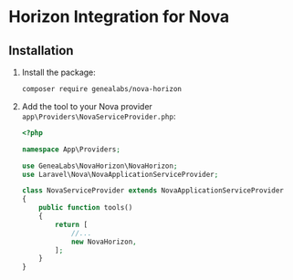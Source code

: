 # Horizon Integration for Nova

## Installation
1. Install the package:
    ```sh
    composer require genealabs/nova-horizon
    ```

2. Add the tool to your Nova provider `app\Providers\NovaServiceProvider.php`:
    ```php
    <?php

    namespace App\Providers;

    use GeneaLabs\NovaHorizon\NovaHorizon;
    use Laravel\Nova\NovaApplicationServiceProvider;

    class NovaServiceProvider extends NovaApplicationServiceProvider
    {
        public function tools()
        {
            return [
                //...
                new NovaHorizon,
            ];
        }
    }

    ```
  
